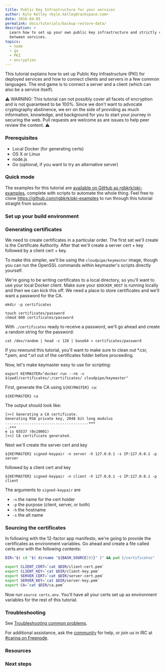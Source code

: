 ```yaml
---
title: Public Key Infrastructure for your services
author: Kyle Kelley <kyle.kelley@rackspace.com>
date: 2016-04-05
permalink: docs/tutorials/backup-restore-data/
description: >
  Learn how to set up your own public key infrastructure and strictly connect
  between services.
topics:
  - node
  - go
  - PKI
  - encryption
---
```


This tutorial explains how to set up Public Key Infrastructure (PKI) for
deployed services and how to connect clients and servers in a few common
languages. The end game is to connect a server and a client (which can also be
a service itself).

<!-- TODO: show picture of ENDPOINT1 --- ENDPOINT2 -->

<!-- TODO: Show picture of CA, client key+cert --- server key + cert -->

⚠️ WARNING: This tutorial can not possibly cover all facets of encryption and is not guaranteed to be 100%. Since we don't want to advocate cryptography abstinence, we err on the side of providing as much information, knowledge, and background for you to start your journey in securing the web. Pull requests are welcome as are issues to help peer review the content. ⚠️

### Prerequisites

* Local Docker (for generating certs)
* OS X or Linux
* node.js
* Go (optional, if you want to try an alternative server)

### Quick mode


The examples for this tutorial are [available on GitHub as rgbkrk/pki-examples](https://github.com/rgbkrk/pki-examples), complete with scripts to automate the whole thing. Feel free to clone https://github.com/rgbkrk/pki-examples to run through this tutorial straight from source.

### Set up your build environment

### Generating certificates

We need to create certificates in a particular order. The first set we'll create
is the Certificate Authority. After that we'll create a server cert + key
followed by a client cert + key.

To make this simpler, we'll be using the `cloudpipe/keymaster` image, though you
can run the OpenSSL commands within keymaster's scripts directly yourself.

We're going to be writing certificates to a local directory, so you'll want to
use your local Docker client. Make sure your `$DOCKER_HOST` is running locally  and then we can kick this off. We need a place to store certificates and we'll
want a password for the CA.

```
mkdir -p certificates

touch certificates/password
chmod 600 certificates/password
```

With `./certificates` ready to receive a password, we'll go ahead and create a random string for the password:

```
cat /dev/random | head -c 128 | base64 > certificates/password
```

If you rewound this tutorial, you'll want to make sure to clean out *.csr, *.pem, and *.srl out of the certificates folder before proceeding.


Now, let's make keymaster easy to use for scripting:

```
export KEYMASTER="docker run --rm -v $(pwd)/certificates/:/certificates/ cloudpipe/keymaster"
```

First, generate the CA using `${KEYMASTER} ca`:

```
${KEYMASTER} ca
```

The output should look like:

```
[>>] Generating a CA certificate.
Generating RSA private key, 2048 bit long modulus
......................................+++
..+++
e is 65537 (0x10001)
[<<] CA certificate generated.
```

Next we'll create the server cert and key

```
${KEYMASTER} signed-keypair -n server -h 127.0.0.1 -s IP:127.0.0.1 -p server
```

followed by a client cert and key

```
${KEYMASTER} signed-keypair -n client -h 127.0.0.1 -s IP:127.0.0.1 -p client
```

The arguments to `signed-keypair` are

* `-n` the name for the cert holder
* `-p` the purpose (client, server, or both)
* `-h` the hostname
* `-s` the alt name

### Sourcing the certificates

In following with the 12-factor app manifesto, we're going to provide the certificates
as environment variables. Go ahead and create a file called certs.env with the
following contents:

```bash
DIR="$( cd "$( dirname "${BASH_SOURCE[0]}" )" && pwd )/certificates"

export CLIENT_CERT=`cat $DIR/client-cert.pem`
export CLIENT_KEY=`cat $DIR/client-key.pem`
export SERVER_CERT=`cat $DIR/server-cert.pem`
export SERVER_KEY=`cat $DIR/server-key.pem`
export CA=`cat $DIR/ca.pem`
```

Now run `source certs.env`. You'll have all your certs set up as environment
variables for the rest of this tutorial.



### Troubleshooting

See [Troubleshooting common problems]({{site.baseurl}}/docs/troubleshooting/common-problems/).

For additional assistance, ask the [community](https://community.getcarina.com/) for help, or join us in IRC at [#carina on Freenode](http://webchat.freenode.net/?channels=carina).

### Resources


### Next steps
